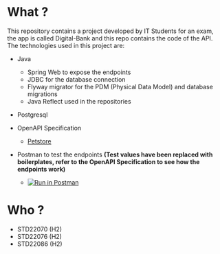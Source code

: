 # What ?
This repository contains a project developed by IT Students for an exam, the app is called Digital-Bank and this repo contains the code of the API. The technologies used in this project are:
- Java
  - Spring Web to expose the endpoints
  - JDBC for the database connection
  - Flyway migrator for the PDM (Physical Data Model) and database migrations
  - Java Reflect used in the repositories

- Postgresql

- OpenAPI Specification
  - [Petstore](https://petstore.swagger.io/?url=https://raw.githubusercontent.com/HarenaFiantso/digitalbank-api/prod/doc/DNM-bank.yml)

- Postman to test the endpoints **(Test values have been replaced with boilerplates, refer to the OpenAPI Specification to see how the endpoints work)**
  - [![Run in Postman](https://run.pstmn.io/button.svg)](https://app.getpostman.com/run-collection/29197698-ba2adf03-a1e9-4d9e-a40d-2036f88db8b0?action=collection%2Ffork&source=rip_markdown&collection-url=entityId%3D29197698-ba2adf03-a1e9-4d9e-a40d-2036f88db8b0%26entityType%3Dcollection%26workspaceId%3D328080bc-85d9-47f8-935f-af0340f80c44)

# Who ?
- STD22070 (H2)
- STD22076 (H2)
- STD22086 (H2)